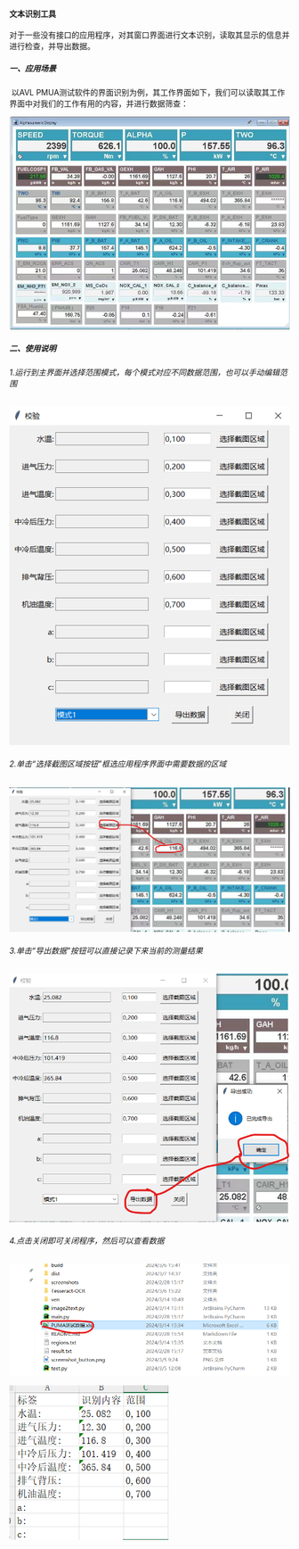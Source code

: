#### 文本识别工具

​	对于一些没有接口的应用程序，对其窗口界面进行文本识别，读取其显示的信息并进行检查，并导出数据。

##### 一、应用场景

​	以AVL PMUA测试软件的界面识别为例，其工作界面如下，我们可以读取其工作界面中对我们的工作有用的内容，并进行数据筛查：

![puma](images\puma.jpg)

##### 二、使用说明

###### 1.运行到主界面并选择范围模式，每个模式对应不同数据范围，也可以手动编辑范围

![image](images\main.png)

###### 2.单击“选择截图区域按钮”框选应用程序界面中需要数据的区域

![done](images\image.png)

###### 3.单击“导出数据”按钮可以直接记录下来当前的测量结果

![image-20240314153512094](images\done.png)

###### 4.点击关闭即可关闭程序，然后可以查看数据

![image-20240314153642630](images\file.png)

![image-20240314153702960](images\xlsx.png)
